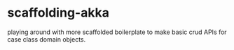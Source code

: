 # scaffolding-akka

playing around with more scaffolded boilerplate to make basic crud APIs for case class domain objects.
